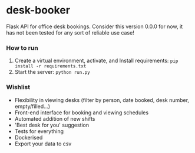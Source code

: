 # desk-booker

 Flask API for office desk bookings. Consider this version 0.0.0 for now, it has not been tested for any sort of reliable use case!

### How to run

1. Create a virtual environment, activate, and Install requirements: `pip install -r requirements.txt`
2. Start the server: `python run.py`

### Wishlist

- Flexibility in viewing desks (filter by person, date booked, desk number, empty/filled...)
- Front-end interface for booking and viewing schedules
- Automated addition of new shifts
- 'Best desk for you' suggestion
- Tests for everything
- Dockerised
- Export your data to csv
